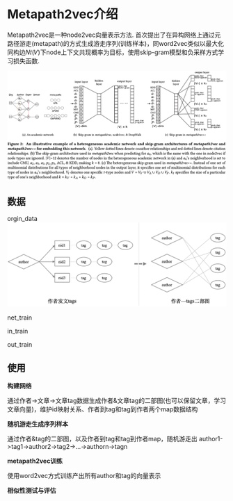 # Metapath2vec介绍

Metapath2vec是一种node2vec向量表示方法. 首次提出了在异构网络上通过元路径游走(metapath)的方式生成游走序列(训练样本)，同word2vec类似以最大化同构边𝑁𝑡(𝑉)下node上下文共现概率为目标，使用skip-gram模型和负采样方式学习损失函数.

![matepath2vec](./docs/img/matepath2vec.png)

## 数据
orgin_data
![data](./docs/img/data.png)

net_train

in_train

out_train

## 使用

**构建网络**

通过作者->文章->文章tag数据生成作者&文章tag的二部图(也可以保留文章，学习文章向量)，维护id映射关系、作者到tag和tag到作者两个map数据结构

**随机游走生成序列样本**

通过作者&tag的二部图，以及作者到tag和tag到作者map，随机游走出 author1->tag1->author2->tag2->...->authorn->tagn

**metapath2vec训练**

使用word2vec方式训练产出所有author和tag的向量表示

**相似性测试与评估**

